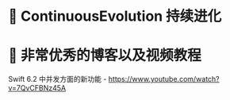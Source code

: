 #  🌈 ContinuousEvolution 持续进化












# 🌈 非常优秀的博客以及视频教程


Swift 6.2 中并发方面的新功能 - https://www.youtube.com/watch?v=7QvCFBNz45A


















